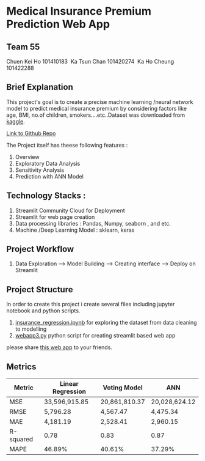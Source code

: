 # Medical Insurance Premium Prediction Web App

## Team 55
Chuen Kei Ho 101410183 
Ka Tsun Chan 101420274 
Ka Ho Cheung 101422288 


## Brief Explanation 
This project's goal is to create a precise machine learning /neural network model to predict medical insurance premium by considering factors like age, BMI, no.of children, smokers….etc..Dataset was downloaded from [kaggle](https://www.kaggle.com/datasets/mirichoi0218/insurance). 

[Link to Github Repo](https://github.com/ktchan33GBC/WIP_team55_demo)

The Project itself has theese following features : 

1. Overview 
2. Exploratory Data Analysis
3. Sensitivity Analysis
4. Prediction with ANN Model


## Technology Stacks : 
1. Streamlit Community Cloud for Deployment 
2. Streamlit for web page creation 
3. Data processing libraries : Pandas, Numpy, seaborn , and etc. 
4. Machine /Deep Learning Model : sklearn, keras
   

## Project Workflow 
1. Data Exploration --> Model Building --> Creating interface --> Deploy on Streamlit

## Project Structure 
In order to create this project i create several files including jupyter notebook and python scripts. 
1. [insurance_regression.ipynb](https://github.com/ktchan33GBC/WIP_team55_demo/blob/main/insurance_regression.ipynb) for exploring the dataset from data cleaning to modelling 
2. [webapp3.py](https://github.com/ktchan33GBC/WIP_team55_demo/blob/main/webapp3.py) python script for creating streamlit based web app 

please share [this web app](https://wip-team55-demo-medical-insur-premium-predictor.streamlit.app/) to your friends.

## Metrics 


| Metric         | Linear Regression | Voting Model   | ANN         |
|----------------|-------------------|----------------|-------------|
| MSE            | 33,596,915.85     | 20,861,810.37  | 20,028,624.12 |
| RMSE           | 5,796.28          | 4,567.47       | 4,475.34    |
| MAE            | 4,181.19          | 2,528.41       | 2,960.15    |
| R-squared      | 0.78              | 0.83           | 0.87        |
| MAPE           | 46.89%            | 40.61%         | 37.29%      |


